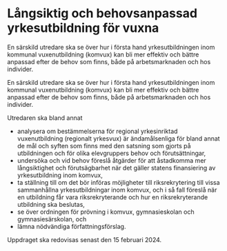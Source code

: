 # Långsiktig och behovsanpassad yrkesutbildning för vuxna

En särskild utredare ska se över hur i första hand yrkesutbildningen inom kommunal vuxenutbildning (komvux) kan bli mer effektiv och bättre anpassad efter de behov som finns, både på arbetsmarknaden och hos individer.

En särskild utredare ska se över hur i första hand yrkesutbildningen inom kommunal vuxenutbildning (komvux) kan bli mer effektiv och bättre anpassad efter de behov som finns, både på arbetsmarknaden och hos individer.

Utredaren ska bland annat

* analysera om bestämmelserna för regional yrkesinriktad vuxenutbildning (regionalt yrkesvux) är ändamålsenliga för bland annat de mål och syften som finns med den satsning som gjorts på utbildningen och för olika elevgruppers behov och förutsättningar,
* undersöka och vid behov föreslå åtgärder för att åstadkomma mer långsiktighet och förutsägbarhet när det gäller statens finansiering av yrkesutbildning inom komvux,
* ta ställning till om det bör införas möjligheter till riksrekrytering till vissa sammanhållna yrkesutbildningar inom komvux, och i så fall föreslå när en utbildning får vara riksrekryterande och hur en riksrekryterande
utbildning ska beslutas,
* se över ordningen för prövning i komvux, gymnasieskolan och gymnasiesärskolan, och
* lämna nödvändiga författningsförslag.

Uppdraget ska redovisas senast den 15 februari 2024.
